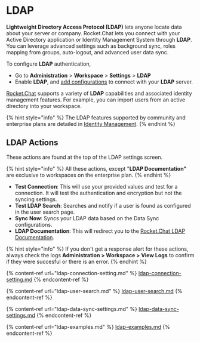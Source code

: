 # LDAP

**Lightweight Directory Access Protocol (LDAP)** lets anyone locate data about your server or company. Rocket.Chat lets you connect with your Active Directory application or Identity Management System through **LDAP**. You can leverage advanced settings such as background sync, roles mapping from groups, auto-logout, and advanced user data sync.

To configure **LDAP** authentication,&#x20;

* Go to **Administration** > **Workspace** > **Settings** > **LDAP**
* Enable **LDAP**, and [add configurations](ldap-connection-setting.md) to connect with your **LDAP** server.&#x20;

[Rocket.Chat](http://rocket.chat) supports a variety of **LDAP** capabilities and associated identity management features. For example, you can import users from an active directory into your workspace.&#x20;

{% hint style="info" %}
The LDAP features supported by community and enterprise plans are detailed in [Identity Management](../../../../setup-and-configure/advanced-workspace-management/identity-management-ee-vs-ce.md).
{% endhint %}

## LDAP Actions

These actions are found at the top of the LDAP settings screen.

{% hint style="info" %}
All these actions, except "**LDAP Documentation"** are exclusive to workspaces on the enterprise plan.
{% endhint %}

* **Test Connection**: This will use your provided values and test for a connection. It will test the authentication and encryption but not the syncing settings.
* **Test LDAP Search**: Searches and notify if a user is found as configured in the user search page.
* **Sync Now**: Syncs your LDAP data based on the Data Sync configurations.
* **LDAP Documentation**: This will redirect you to the [Rocket.Chat LDAP Documentation](./).

{% hint style="info" %}
If you don't get a response alert for these actions, always check the logs **Administration > Workspace > View Logs** to confirm if they were succesful or there is an error.
{% endhint %}

{% content-ref url="ldap-connection-setting.md" %}
[ldap-connection-setting.md](ldap-connection-setting.md)
{% endcontent-ref %}

{% content-ref url="ldap-user-search.md" %}
[ldap-user-search.md](ldap-user-search.md)
{% endcontent-ref %}

{% content-ref url="ldap-data-sync-settings.md" %}
[ldap-data-sync-settings.md](ldap-data-sync-settings.md)
{% endcontent-ref %}

{% content-ref url="ldap-examples.md" %}
[ldap-examples.md](ldap-examples.md)
{% endcontent-ref %}
